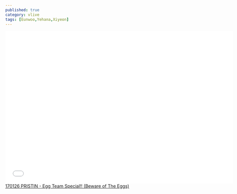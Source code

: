 ```yaml
---
published: true
category: vlive
tags: [Eunwoo,Yehana,Xiyeon]
---
```

<iframe frameborder="0" width="720" height="480" src="BLAH" allowfullscreen></iframe><br /><a href="" target="_blank">170126 PRISTIN - Egg Team Special!! (Beware of The Eggs)</a>